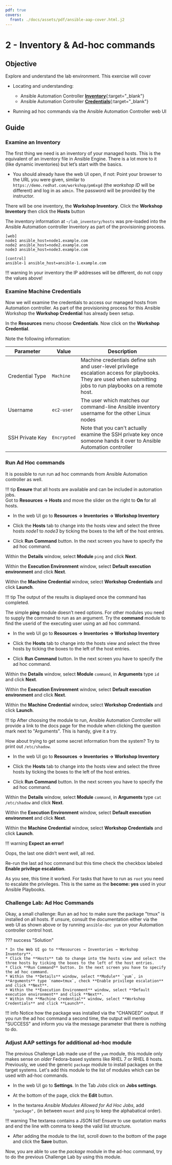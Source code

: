 ```yaml
---
pdf: true
covers:
  front: ./docs/assets/pdf/ansible-aap-cover.html.j2
---
```


# 2 - Inventory & Ad-hoc commands

## Objective

Explore and understand the lab environment.  This exercise will cover

* Locating and understanding:
    * Ansible Automation Controller [**Inventory**](https://docs.ansible.com/automation-controller/latest/html/userguide/inventories.html){:target="_blank"}
    * Ansible Automation Controller [**Credentials**](https://docs.ansible.com/automation-controller/latest/html/userguide/credentials.html){:target="_blank"}

* Running ad hoc commands via the Ansible Automation Controller web UI

## Guide

### Examine an Inventory

The first thing we need is an inventory of your managed hosts. This is the equivalent of an inventory file in Ansible Engine. There is a lot more to it (like dynamic inventories) but let’s start with the basics.

* You should already have the web UI open, if not: Point your browser to the URL you were given, similar to `https://demo.redhat.com/workshop/pm6xgd` (the *workshop ID* will be different) and log in as `admin`. The password will be provided by the instructor.

There will be one inventory, the **Workshop Inventory**. Click the **Workshop Inventory** then click the **Hosts** button

The inventory information at `~/lab_inventory/hosts` was pre-loaded into the Ansible Automation controller Inventory as part of the provisioning process.

``` { .ini .no-copy }
[web]
node1 ansible_host=node1.example.com
node2 ansible_host=node2.example.com
node3 ansible_host=node3.example.com

[control]
ansible-1 ansible_host=ansible-1.example.com
```

!!! warning
    In your inventory the IP addresses will be different, do not copy the values above!

### Examine Machine Credentials

Now we will examine the credentials to access our managed hosts from Automation controller.  As part of the provisioning process for this Ansible Workshop the **Workshop Credential** has already been setup.

In the **Resources** menu choose **Credentials**. Now click on the **Workshop Credential**.

Note the following information:

| Parameter                    | Value       | Description                                                                                                                                                    |
| ---------------------------- | ----------- | -------------------------------------------------------------------------------------------------------------------------------------------------------------- |
| <nobr>Credential Type</nobr> | `Machine`   | Machine credentials define ssh and user-level privilege escalation access for playbooks. They are used when submitting jobs to run playbooks on a remote host. |
| <nobr>Username</nobr>        | `ec2-user`  | The user which matches our command-line Ansible inventory username for the other Linux nodes                                                                   |
| <nobr>SSH Private Key</nobr> | `Encrypted` | Note that you can't actually examine the SSH private key once someone hands it over to Ansible Automation controller |

### Run Ad Hoc commands

It is possible to run run ad hoc commands from Ansible Automation controller as well.

!!! tip
    **Ensure** that all hosts are available and can be included in automation jobs.  
    Got to **Resources → Hosts** and move the slider on the right to **On** for all hosts.

* In the web UI go to **Resources → Inventories → Workshop Inventory**

* Click the **Hosts** tab to change into the hosts view and select the three hosts *node1* to *node3* by ticking the boxes to the left of the host entries.

* Click **Run Command** button. In the next screen you have to specify the ad hoc command.

Within the **Details** window, select **Module** `ping` and click **Next**.

Within the **Execution Environment** window, select **Default execution environment** and click **Next**.

Within the **Machine Credential** window, select **Workshop Credentials** and click **Launch**.

!!! tip
    The output of the results is displayed once the command has completed.

The simple **ping** module doesn’t need options. For other modules you need to supply the command to run as an argument. Try the **command** module to find the userid of the executing user using an ad hoc command.

* In the web UI go to **Resources → Inventories → Workshop Inventory**

* Click the **Hosts** tab to change into the hosts view and select the three hosts by ticking the boxes to the left of the host entries.

* Click **Run Command** button. In the next screen you have to specify the ad hoc command.

Within the **Details** window, select **Module** `command`, in **Arguments** type `id` and click **Next**.

Within the **Execution Environment** window, select **Default execution environment** and click **Next**.

Within the **Machine Credential** window, select **Workshop Credentials** and click **Launch**.

!!! tip
    After choosing the module to run, Ansible Automation Controller will provide a link to the docs page for the module when clicking the question mark next to "Arguments". This is handy, give it a try.

How about trying to get some secret information from the system? Try to print out `/etc/shadow`.

* In the web UI go to **Resources → Inventories → Workshop Inventory**

* Click the **Hosts** tab to change into the hosts view and select the three hosts by ticking the boxes to the left of the host entries.

* Click **Run Command** button. In the next screen you have to specify the ad hoc command.

Within the **Details** window, select **Module** `command`, in **Arguments** type `cat /etc/shadow` and click **Next**.

Within the **Execution Environment** window, select **Default execution environment** and click **Next**.

Within the **Machine Credential** window, select **Workshop Credentials** and click **Launch**.

!!! warning
    **Expect an error\!**

Oops, the last one didn’t went well, all red.

Re-run the last ad hoc command but this time check the checkbox labeled **Enable privilege escalation**.

As you see, this time it worked. For tasks that have to run as `root` you need to escalate the privileges. This is the same as the **become: yes** used in your Ansible Playbooks.

### Challenge Lab: Ad Hoc Commands

Okay, a small challenge: Run an ad hoc to make sure the package "tmux" is installed on all hosts. If unsure, consult the documentation either via the web UI as shown above or by running `ansible-doc yum` on your Automation controller control host.

??? success "Solution"

    * In the Web UI go to **Resources → Inventories → Workshop Inventory**.  
    * Click the **Hosts** tab to change into the hosts view and select the three hosts by ticking the boxes to the left of the host entries.
    * Click **Run Command** button. In the next screen you have to specify the ad hoc command.
    * Within the **Details** window, select **Module** `yum`, in **Arguments** type `name=tmux`, check **Enable privilege escalation** and click **Next**.
    * Within the **Execution Environment** window, select **Default execution environment** and click **Next**.
    * Within the **Machine Credential** window, select **Workshop Credentials** and click **Launch**.

!!! info
    Notice how the package was installed via the "CHANGED" output. If you run the ad hoc command a second time, the output will mention "SUCCESS" and inform you via the message parameter that there is nothing to do.

### Adjust AAP settings for additional ad-hoc module

The previous Challenge Lab made use of the `yum` module, this module only makes sense on *older* Fedora-based systems like RHEL 7 or RHEL 8 hosts.  
Previously, we used the generic `package` module to install packages on the target systems. Let's add this module to the list of modules which can be used with ad-hoc commands.  

* In the web UI go to **Settings**. In the Tab *Jobs* click on **Jobs settings**.

* At the bottom of the page, click the **Edit** button.

* In the textarea *Ansible Modules Allowed for Ad Hoc Jobs*, add `"package",` (in between `mount` and `ping` to keep the alphabatical order).

!!! warning
    The textarea contains a JSON list! Ensure to use quotation marks and end the line with comma to keep the valid list structure.

* After adding the module to the list, scroll down to the bottom of the page and click the **Save** button.

Now, you are able to use the *package* module in the ad-hoc command, try to do the previous Challenge Lab by using this module.
